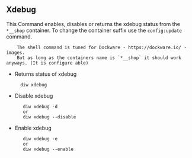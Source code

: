 ## Xdebug

This Command enables, disables or returns the xdebug status from the `*__shop` container. 
To change the container suffix use the `config:update` command. 

``` note::
    The shell command is tuned for Dockware - https://dockware.io/ - images.
    But as long as the containers name is `*__shop` it should work anyways. (It is configure able)
```

* Returns status of xdebug


        diw xdebug


* Disable xdebug


         diw xdebug -d
         or
         diw xdebug --disable
         
* Enable xdebug


         diw xdebug -e
         or
         diw xdebug --enable
